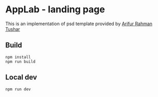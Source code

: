 # AppLab - landing page
This is an implementation of psd template provided by [ Arifur Rahman Tushar ](https://dribbble.com/ArifurRahman)

## Build
    npm install
    npm run build
## Local dev
    npm run dev